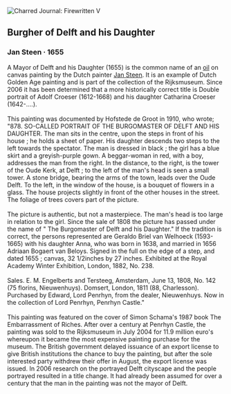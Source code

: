 <div class="artwork-of-the-day">
  <div class="container">
    <div class="img-wrapper">
      <img
        src="https://uploads1.wikiart.org/images/jan-steen/burgher-of-delft-and-his-daughter-1655.jpg!Large.jpg"
        alt="Charred Journal: Firewritten V" />
    </div>
    <div class="artwork-detail">
      <div class="artwork-origin"> 
        <h2 class="artwork-name">Burgher of Delft and his Daughter</h2>
        <h3 class="artist">
          Jan Steen
                    ·  1655
        </h3>
      </div>
      <p class="description">
        <span class="artwork-description-text ng-binding" ng-bind-html="viewModel.ArtworkOfTheDay.Description | unsafe">A Mayor of Delft and his Daughter (1655) is the common name of an <a target="_blank" href="/en/paintings-by-media/oil-on-sacking">oil</a> on canvas painting by the Dutch painter <a target="_blank" href="/en/jan-steen">Jan Steen</a>. It is an example of Dutch Golden Age painting and is part of the collection of the Rijksmuseum. Since 2006 it has been determined that a more historically correct title is Double portrait of Adolf Croeser (1612-1668) and his daughter Catharina Croeser (1642-....).
<br>
<br>This painting was documented by Hofstede de Groot in 1910, who wrote; "878. SO-CALLED PORTRAIT OF THE BURGOMASTER OF DELFT AND HIS DAUGHTER. The man sits in the centre, upon the steps in front of his house&nbsp;; he holds a sheet of paper. His daughter descends two steps to the left towards the spectator. The man is dressed in black&nbsp;; the girl has a blue skirt and a greyish-purple gown. A beggar-woman in red, with a boy, addresses the man from the right. In the distance, to the right, is the tower of the Oude Kerk, at Delft&nbsp;; to the left of the man's head is seen a small tower. A stone bridge, bearing the arms of the town, leads over the Oude Delft. To the left, in the window of the house, is a bouquet of flowers in a glass. The house projects slightly in front of the other houses in the street. The foliage of trees covers part of the picture.
<br>
<br>The picture is authentic, but not a masterpiece. The man's head is too large in relation to the girl. Since the sale of 1808 the picture has passed under the name of " The Burgomaster of Delft and his Daughter." If the tradition is correct, the persons represented are Geraldo Briel van Welhoeck (1593-1665) with his daughter Anna, who was born in 1638, and married in 1656 Adriaan Bogaert van Beloys. Signed in the full on the edge of a step, and dated 1655&nbsp;; canvas, 32 1/2inches by 27 inches. Exhibited at the Royal Academy Winter Exhibition, London, 1882, No. 238.
<br>
<br>Sales. E. M. Engelberts and Tersteeg, Amsterdam, June 13, 1808, No. 142 (75 florins, Nieuwenhuys). Domsert, London, 1811 (88, Charlesson). Purchased by Edward, Lord Penrhyn, from the dealer, Nieuwenhuys. Now in the collection of Lord Penrhyn, Penrhyn Castle."
<br>
<br>This painting was featured on the cover of Simon Schama's 1987 book The Embarrassment of Riches. After over a century at Penrhyn Castle, the painting was sold to the Rijksmuseum in July 2004 for 11.9 million euro's whereupon it became the most expensive painting purchase for the museum. The British government delayed issuance of an export license to give British institutions the chance to buy the painting, but after the sole interested party withdrew their offer in August, the export license was issued. In 2006 research on the portrayed Delft cityscape and the people portrayed resulted in a title change. It had already been assumed for over a century that the man in the painting was not the mayor of Delft.</span>
                        <div class="text-shadow-container" ng-show="showShadow" style=""></div>
      </p>
    </div>
  </div>

</div>
